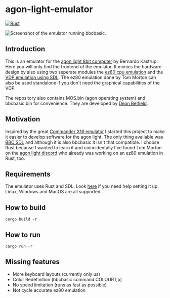 # agon-light-emulator

[![Rust](https://github.com/astralaster/agon-light-emulator/actions/workflows/rust.yml/badge.svg)](https://github.com/astralaster/agon-light-emulator/actions/workflows/rust.yml)

![Screenshot of the emulator running bbcbasic.](screenshots/bbcbasic_hello_world.png)

## Introduction

This is an emulator for the [agon light 8bit computer](https://www.thebyteattic.com/p/agon.html) by Bernardo Kastrup. Here you will only find the frontend of the emulator. It mimics the hardware design by also using two seperate modules the [ez80 cpu emulation](https://github.com/tomm/agon-cpu-emulator) and the [VDP emulation using SDL](https://github.com/astralaster/agon-light-vdp). The ez80 emulation done by Tom Morton can also be used standalone if you don't need the graphical capabilities of the VDP.

The repository also contains MOS.bin (agon operating system) and bbcbasic.bin for convenience. They are developed by [Dean Belfield](https://github.com/breakintoprogram).

## Motivation
Inspired by the great [Commander X16 emulator](https://github.com/x16community/x16-emulator) I started this project to make it easier to develop software for the agon light. The only thing available was [BBC SDL](https://www.bbcbasic.co.uk/bbcsdl/index.html) and although it is also bbcbasic it isn't that compatible. I choose Rust because I wanted to learn it and coincidentally I've found Tom Morton on the [agon light discord](https://discord.gg/Ef7JRs8tF3) who already was working on an ez80 emulation in Rust, too.

## Requirements
The emulator uses Rust and SDL. Look [here](https://github.com/Rust-SDL2/rust-sdl2) if you need help setting it up. Linux, Windows and MacOS are all supported.

## How to build

```shell
cargo build -r
```

## How to run

```shell
cargo run -r
```

## Missing features
* More keyboard layouts (currently only us)
* Color Redefinition (bbcbasic command COLOUR l,p)
* No speed limitation (runs as fast as possible)
* Not cycle accurate ez80 emulation
